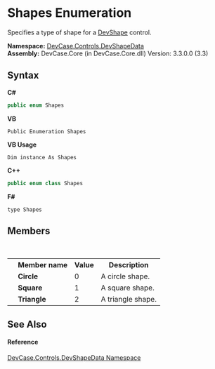 # Shapes Enumeration
 

Specifies a type of shape for a <a href="T_DevCase_Controls_DevShape">DevShape</a> control.

**Namespace:**&nbsp;<a href="N_DevCase_Controls_DevShapeData">DevCase.Controls.DevShapeData</a><br />**Assembly:**&nbsp;DevCase.Core (in DevCase.Core.dll) Version: 3.3.0.0 (3.3)

## Syntax

**C#**<br />
``` C#
public enum Shapes
```

**VB**<br />
``` VB
Public Enumeration Shapes
```

**VB Usage**<br />
``` VB Usage
Dim instance As Shapes
```

**C++**<br />
``` C++
public enum class Shapes
```

**F#**<br />
``` F#
type Shapes
```


## Members
&nbsp;<table><tr><th></th><th>Member name</th><th>Value</th><th>Description</th></tr><tr><td /><td target="F:DevCase.Controls.DevShapeData.Shapes.Circle">**Circle**</td><td>0</td><td>A circle shape.</td></tr><tr><td /><td target="F:DevCase.Controls.DevShapeData.Shapes.Square">**Square**</td><td>1</td><td>A square shape.</td></tr><tr><td /><td target="F:DevCase.Controls.DevShapeData.Shapes.Triangle">**Triangle**</td><td>2</td><td>A triangle shape.</td></tr></table>

## See Also


#### Reference
<a href="N_DevCase_Controls_DevShapeData">DevCase.Controls.DevShapeData Namespace</a><br />